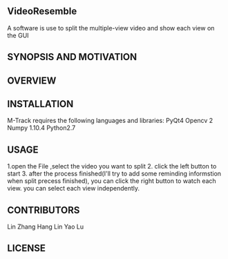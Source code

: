 ##  VideoResemble

A software is use to split the multiple-view video and show each view on the GUI

## SYNOPSIS AND MOTIVATION



## OVERVIEW


## INSTALLATION
M-Track requires the following languages and libraries:
PyQt4 
Opencv 2
Numpy 1.10.4
Python2.7


## USAGE
1.open the File ,select the video you want to split
2. click the left button to start 
3. after the process finished(I'll try to add some reminding informstion when split precess finished), you can click the right button to watch each view. 
you can select each view independently. 

## CONTRIBUTORS
Lin Zhang
Hang Lin
Yao Lu


## LICENSE

